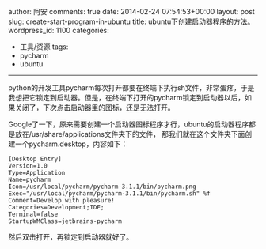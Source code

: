 author: 阿安
comments: true
date: 2014-02-24 07:54:53+00:00
layout: post
slug: create-start-program-in-ubuntu
title: ubuntu下创建启动器程序的方法。
wordpress_id: 1100
categories:
- 工具/资源
tags:
- pycharm
- ubuntu
---

python的开发工具pycharm每次打开都要在终端下执行sh文件，非常蛋疼，于是我想把它锁定到启动器。但是，在终端下打开的pycharm锁定到启动器以后，如果关闭了，下次点击启动器里的图标，还是无法打开。





Google了一下，原来需要创建一个启动器图标程序才行，ubuntu的启动器程序都是放在/usr/share/applications文件夹下的文件， 那我们就在这个文件夹下面创建一个pycharm.desktop，内容如下：




    
    [Desktop Entry]
    Version=1.0
    Type=Application
    Name=pycharm
    Icon=/usr/local/pycharm/pycharm-3.1.1/bin/pycharm.png
    Exec="/usr/local/pycharm/pycharm-3.1.1/bin/pycharm.sh" %f
    Comment=Develop with pleasure!
    Categories=Development;IDE;
    Terminal=false
    StartupWMClass=jetbrains-pycharm
    





然后双击打开，再锁定到启动器就好了。



